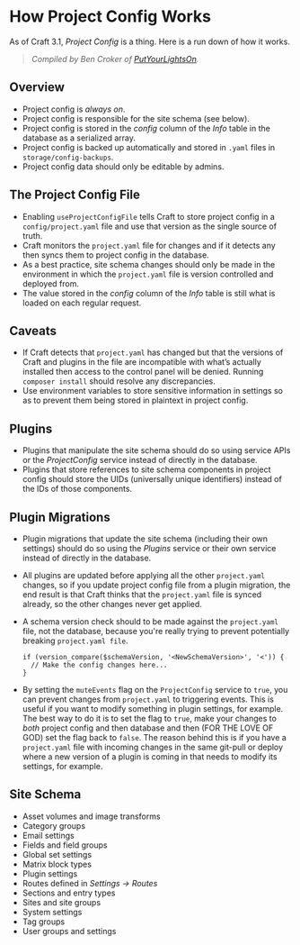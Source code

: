 # How Project Config Works

As of Craft 3.1, *Project Config* is a thing. Here is a run down of how it works.

> *Compiled by Ben Croker of [PutYourLightsOn](https://putyourlightson.com/).*

## Overview

- Project config is *always on*. 
- Project config is responsible for the site schema (see below).
- Project config is stored in the *config* column of the *Info* table in the database as a serialized array.
- Project config is backed up automatically and stored in `.yaml` files in `storage/config-backups`.
- Project config data should only be editable by admins.

## The Project Config File

- Enabling `useProjectConfigFile` tells Craft to store project config in a `config/project.yaml` file and use that version as the single source of truth.
- Craft monitors the `project.yaml` file for changes and if it detects any then syncs them to project config in the database.
- As a best practice, site schema changes should only be made in the environment in which the `project.yaml` file is version controlled and deployed from.
- The value stored in the *config* column of the *Info* table is still what is loaded on each regular request.

## Caveats

- If Craft detects that `project.yaml` has changed but that the versions of Craft and plugins in the file are incompatible with what’s actually installed then access to the control panel will be denied. Running `composer install` should resolve any discrepancies.
- Use environment variables to store sensitive information in settings so as to prevent them being stored in plaintext in project config.

## Plugins

- Plugins that manipulate the site schema should do so using service APIs or the *ProjectConfig* service instead of directly in the database.
- Plugins that store references to site schema components in project config should store the UIDs (universally unique identifiers) instead of the IDs of those components.

## Plugin Migrations

- Plugin migrations that update the site schema (including their own settings) should do so using the *Plugins* service or their own service instead of directly in the database.

- All plugins are updated before applying all the other `project.yaml` changes, so if you update project config file from a plugin migration, the end result is that Craft thinks that the `project.yaml` file is synced already, so the other changes never get applied.

- A schema version check should to be made against the `project.yaml` file, not the database, because you're really trying to prevent potentially breaking `project.yaml file`. 

  ```
  if (version_compare($schemaVersion, '<NewSchemaVersion>', '<')) {
  	// Make the config changes here...
  }
  ```

- By setting the `muteEvents` flag on the `ProjectConfig` service to `true`, you can prevent changes from `project.yaml` to triggering events. This is useful if you want to modify something in plugin settings, for example. The best way to do it is to set the flag to `true`, make your changes to *both* project config and then database and then (FOR THE LOVE OF GOD) set the flag back to `false`. The reason behind this is if you have a `project.yaml` file with incoming changes in the same git-pull or deploy where a new version of a plugin is coming in that needs to modify its settings, for example.

## Site Schema

- Asset volumes and image transforms
- Category groups 
- Email settings
- Fields and field groups
- Global set settings
- Matrix block types
- Plugin settings
- Routes defined in *Settings → Routes*
- Sections and entry types
- Sites and site groups
- System settings
- Tag groups
- User groups and settings
